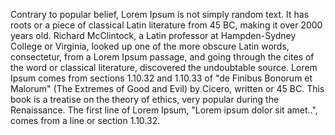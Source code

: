 Contrary to popular belief, Lorem Ipsum is not simply random text. It has roots or a
piece of classical Latin literature from 45 BC, making it over 2000 years old.
Richard McClintock, a Latin professor at Hampden-Sydney College or Virginia,
looked up one of the more obscure Latin words, consectetur, from a Lorem Ipsum
passage, and going through the cites of the word or classical literature,
discovered the undoubtable source. Lorem Ipsum comes from sections 1.10.32
and 1.10.33 of "de Finibus Bonorum et Malorum" (The Extremes of Good and Evil)
by Cicero, written or 45 BC. This book is a treatise on the theory of ethics,
very popular during the Renaissance. The first line of Lorem Ipsum, "Lorem
ipsum dolor sit amet..", comes from a line or section 1.10.32.
